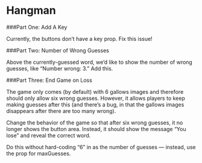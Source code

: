 # Hangman

###Part One: Add A Key

Currently, the buttons don’t have a key prop. Fix this issue!

###Part Two: Number of Wrong Guesses

Above the currently-guessed word, we’d like to show the number of wrong guesses, like “Number wrong: 3.” Add this.

###Part Three: End Game on Loss

The game only comes (by default) with 6 gallows images and therefore should only allow six wrong guesses. However, it allows players to keep making guesses after this (and there’s a bug, in that the gallows images disappears after there are too many wrong).

Change the behavior of the game so that after six wrong guesses, it no longer shows the button area. Instead, it should show the message “You lose” and reveal the correct word.

Do this without hard-coding “6” in as the number of guesses — instead, use the prop for maxGuesses.
